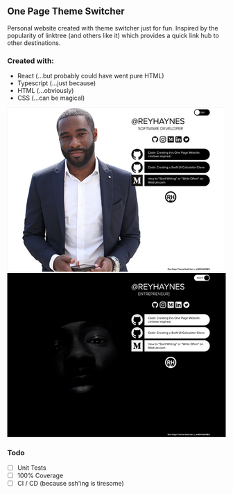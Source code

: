 One Page Theme Switcher
-----------------------

Personal website created with theme switcher just for fun. Inspired by the popularity of linktree (and others like it) which provides a quick link hub to other destinations. 

### Created with:
- React (...but probably could have went pure HTML)
- Typescript (...just because)
- HTML (...obviously)
- CSS (...can be magical)

<img src="https://github.com/ReyHaynes/reyhaynes.com/blob/master/screenshots/theme-light.jpg">

<img src="https://github.com/ReyHaynes/reyhaynes.com/blob/master/screenshots/theme-dark.jpg">

### Todo
- [ ] Unit Tests
- [ ] 100% Coverage
- [ ] CI / CD (because ssh'ing is tiresome)